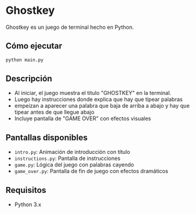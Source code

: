 # Ghostkey

Ghostkey es un juego de terminal hecho en Python.

## Cómo ejecutar

```bash
python main.py
```

## Descripción

- Al iniciar, el juego muestra el título "GHOSTKEY" en la terminal.
- Luego hay instrucciones donde explica que hay que tipear palabras
- empeizan a aparecer una palabra que baja de arriba a abajo y hay que tipear antes de que llegue abajo
- Incluye pantalla de "GAME OVER" con efectos visuales

## Pantallas disponibles

- `intro.py`: Animación de introducción con título
- `instructions.py`: Pantalla de instrucciones
- `game.py`: Lógica del juego con palabras cayendo
- `game_over.py`: Pantalla de fin de juego con efectos dramáticos

## Requisitos
- Python 3.x
